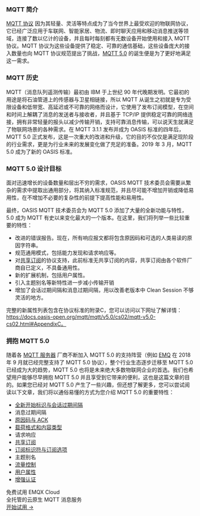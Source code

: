 ### MQTT 简介

[MQTT 协议](https://www.emqx.com/zh/mqtt) 因为其轻量、灵活等特点成为了当今世界上最受欢迎的物联网协议，它已经广泛应用于车联网、智能家居、物流、即时聊天应用和移动消息推送等领域，连接了数以亿计的设备，并且每时每刻都有无数设备开始使用和接入 MQTT 协议。MQTT 协议为这些设备提供了稳定、可靠的通信基础，这些设备庞大的接入数量也向 MQTT 协议规范提出了挑战，[MQTT 5.0](https://www.emqx.com/zh/mqtt/mqtt5) 的诞生便是为了更好地满足这一需求。



### MQTT 历史

MQTT（消息队列遥测传输）最初由 IBM 于上世纪 90 年代晚期发明。它最初的用途是将石油管道上的传感器与卫星相链接，所以 MQTT 从诞生之初就是专为受限设备和低带宽、高延迟或不可靠的网络而设计，它使用了发布订阅模型，在空间和时间上解耦了消息的发送者与接收者，并且基于 TCP/IP 提供稳定可靠的网络连接，拥有非常轻量的报头以减少传输开销，支持可靠消息传输，可以说天生就满足了物联网场景的各种需求。在 MQTT 3.1.1 发布并成为 OASIS 标准的四年后，MQTT 5.0 正式发布，这是一次重大的改进和升级，它的目的不仅仅是满足现阶段的行业需求，更是为行业未来的发展变化做了充足的准备。2019 年 3 月，MQTT 5.0 成为了新的 OASIS 标准。



### MQTT 5.0 设计目标

面对迅速增长的设备数量和层出不穷的需求，OASIS MQTT 技术委员会需要从繁杂的需求中提取出通用部分，将其纳入标准规范，并且尽可能不增加开销或降低易用性，在不增加不必要的复杂性的前提下提高性能和易用性。

最终，OASIS MQTT 技术委员会为 MQTT 5.0 添加了大量的全新功能与特性，5.0 成为 MQTT 有史以来变化最大的一个版本。在这里，我们将列举一些比较重要的特性：

- 改进的错误报告。现在，所有响应报文都将包含原因码和可选的人类易读的原因字符串。
- 规范通用模式，包括能力发现和请求响应等。
- 对[共享订阅](https://www.emqx.com/zh/blog/introduction-to-mqtt5-protocol-shared-subscription)的协议支持，此前标准无共享订阅的内容，共享订阅由各个软件厂商自已定义，不具备通用性。
- 新的扩展机制，包括用户属性。
- 引入主题别名等新特性进一步减小传输开销
- 增加了会话过期间隔和消息过期间隔，用以改善老版本中 Clean Session 不够灵活的地方。

完整的新属性列表包含在协议标准的附录C，您可以访问以下网址了解详情：https://docs.oasis-open.org/mqtt/mqtt/v5.0/cs02/mqtt-v5.0-cs02.html#AppendixC。



### 拥抱 MQTT 5.0

随着各 [MQTT 服务器](https://www.emqx.com/zh/products/emqx) 厂商不断加入 MQTT 5.0 的支持阵营（例如 [EMQ](https://www.emqx.com/zh) 在 2018 年 9 月就已经完整支持了 MQTT 5.0 协议），整个行业生态逐步迁移至 MQTT 5.0 已经成为大的趋势，MQTT 5.0 也将是未来绝大多数物联网企业的首选。我们也希望用户能够尽早拥抱 MQTT 5.0 并且享受到它带来的便利，这也是这篇文章的目的。如果您已经对 MQTT 5.0 产生了一些兴趣，但还想了解更多，您可以尝试阅读以下文章，我们将以通俗易懂的方式为您介绍 MQTT 5.0 的重要特性：

- [全新开始标识与会话过期间隔](https://www.emqx.com/zh/blog/mqtt5-new-feature-clean-start-and-session-expiry-interval)
- 消息过期间隔
- [原因码与 ACK](https://www.emqx.com/zh/blog/mqtt5-new-features-reason-code-and-ack)
- [载荷格式和内容类型](https://www.emqx.com/zh/blog/mqtt5-new-features-payload-format-indicator-and-content-type)
- 请求响应
- [共享订阅](https://www.emqx.com/zh/blog/introduction-to-mqtt5-protocol-shared-subscription)
- [订阅标识符与订阅选项](https://www.emqx.com/zh/blog/subscription-identifier-and-subscription-options)
- 主题别名
- [流量控制](https://www.emqx.com/zh/blog/mqtt5-flow-control)
- [用户属性](https://www.emqx.com/zh/blog/mqtt5-user-properties)
- [增强认证](https://www.emqx.com/zh/blog/mqtt5-enhanced-authentication)


<section class="promotion">
    <div>
        免费试用 EMQX Cloud
        <div class="is-size-14 is-text-normal has-text-weight-normal">全托管的云原生 MQTT 消息服务</div>
    </div>
    <a href="https://www.emqx.com/zh/signup?continue=https://cloud.emqx.com/console/deployments/0?oper=new" class="button is-gradient px-5">开始试用 →</a >
</section>
